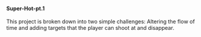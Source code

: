 #### Super-Hot-pt.1
This project is broken down into two simple challenges: Altering the flow of time and adding targets that the player can shoot at and disappear.
